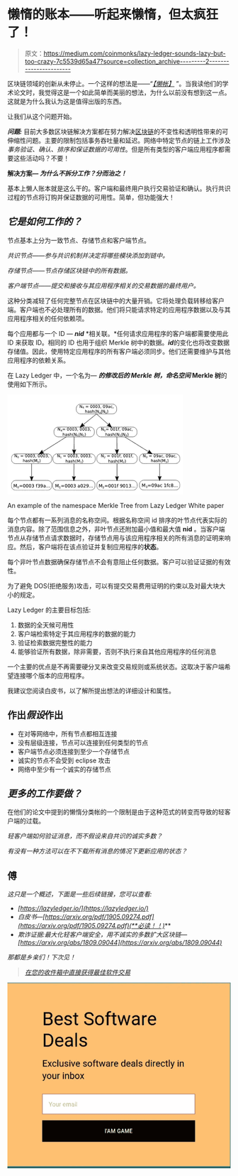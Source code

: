 # 懒惰的账本——听起来懒惰，但太疯狂了！

> 原文：<https://medium.com/coinmonks/lazy-ledger-sounds-lazy-but-too-crazy-7c5539d65a47?source=collection_archive---------2----------------------->

区块链领域的创新从未停止。一个这样的想法是——“[*【懒帐】*](https://lazyledger.io/) ”。当我读他们的学术论文时，我觉得这是一个如此简单而美丽的想法，为什么以前没有想到这一点。这就是为什么我认为这是值得出版的东西。

让我们从这个问题开始。

***问题:*** 目前大多数区块链解决方案都在努力解决[区块链](https://blog.coincodecap.com/what-is-blockchain-a-simple-guide-for-dummies/)的不变性和透明性带来的可伸缩性问题。主要的限制包括事务吞吐量和延迟。网络中特定节点的链上工作涉及*事务验证、确认、排序和保证数据的可用性*。但是所有类型的客户端应用程序都需要这些活动吗？不要！

**解决方案— *为什么不拆分工作？分而治之！***

基本上懒人账本就是这么干的。客户端和最终用户执行交易验证和确认。执行共识过程的节点将订购并保证数据的可用性。简单，但功能强大！

## ***它是如何工作的？***

节点基本上分为一致节点、存储节点和客户端节点。

*共识节点——参与共识机制并决定将哪些模块添加到链中。*

*存储节点——节点存储区块链中的所有数据。*

*客户端节点——提交和接收与其应用程序相关的交易数据的最终用户。*

这种分类减轻了任何完整节点在区块链中的大量开销。它将处理负载转移给客户端。客户端也不必处理所有的数据。他们将只能请求特定的应用程序数据以及与其应用程序相关的任何依赖项。

每个应用都与一个 ID — ***nid*** *相关联。*任何请求应用程序的客户端都需要使用此 ID 来获取 ID。相同的 ID 也用于组织 Merkle 树中的数据。***id***的变化也将改变数据存储值。因此，使用特定应用程序的所有客户端必须同步。他们还需要维护与其他应用程序的依赖关系。

在 Lazy Ledger 中，一个名为— ***的修改后的 Merkle 树，命名空间* Merkle 树**的使用如下所示。

![](img/9ab6253bf4366e7ed466f6123518e591.png)

An example of the namespace Merkle Tree from Lazy Ledger White paper

每个节点都有一系列消息的名称空间。根据名称空间 id 排序的叶节点代表实际的消息内容。除了范围信息之外，非叶节点还附加最小值和最大值 **nid** 。当客户端节点从存储节点请求数据时，存储节点用与该应用程序相关的所有消息的证明来响应。然后，客户端将在该点验证并复制应用程序的**状态**。

每个非叶节点数据确保存储节点不会有意阻止任何数据。客户可以验证证据的有效性。

为了避免 DOS(拒绝服务)攻击，可以有提交交易费用证明的约束以及对最大块大小的规定。

Lazy Ledger 的主要目标包括:

1.  数据的全天候可用性
2.  客户端检索特定于其应用程序的数据的能力
3.  验证检索数据完整性的能力
4.  能够验证所有数据，除非需要，否则不执行来自其他应用程序的任何消息

一个主要的优点是不再需要硬分叉来改变交易规则或系统状态。这取决于客户端希望连接哪个版本的应用程序。

我建议您阅读白皮书，以了解所提出想法的详细设计和属性。

## **作出*假设*作出**

*   在对等网络中，所有节点都相互连接
*   没有层级连接，节点可以连接到任何类型的节点
*   客户端节点必须连接到至少一个存储节点
*   诚实的节点不会受到 eclipse 攻击
*   网络中至少有一个诚实的存储节点

## ***更多的工作要做？***

在他们的论文中提到的懒惰分类帐的一个限制是由于这种范式的转变而导致的轻客户端的过载。

*轻客户端如何验证消息，而不假设来自共识的诚实多数？*

*有没有一种方法可以在不下载所有消息的情况下更新应用的状态？*

## ****傅****

*这只是一个概述，下面是一些后续链接，您可以查看:*

*   *[https://lazyledger.io/](https://lazyledger.io/)*
*   *白皮书—[https://arxiv.org/pdf/1905.09274.pdf](https://arxiv.org/pdf/1905.09274.pdf)(**必读！！)***
*   *欺诈证据:最大化轻客户端安全，用不诚实的多数扩大区块链—[https://arxiv.org/abs/1809.09044](https://arxiv.org/abs/1809.09044)*

*那都是乡亲们！下次见！*

> *[在您的收件箱中直接获得最佳软件交易](https://coincodecap.com/?utm_source=coinmonks)*

*[![](img/7c0b3dfdcbfea594cc0ae7d4f9bf6fcb.png)](https://coincodecap.com/?utm_source=coinmonks)*